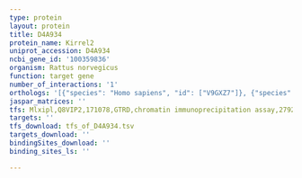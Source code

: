 ```yaml
---
type: protein
layout: protein
title: D4A934
protein_name: Kirrel2
uniprot_accession: D4A934
ncbi_gene_id: '100359836'
organism: Rattus norvegicus
function: target gene
number_of_interactions: '1'
orthologs: '[{"species": "Homo sapiens", "id": ["V9GXZ7"]}, {"species": "Mus musculus", "id": ["<a href=\"/protein/q7tsu7\">Q7TSU7</a>"]}, {"species": "Caenorhabditis elegans", "id": ["<a href=\"/protein/b1q236\">B1Q236</a>"]}, {"species": "Drosophila melanogaster", "id": ["<a href=\"/protein/q08180\">Q08180</a>"]}]'
jaspar_matrices: ''
tfs: Mlxipl,Q8VIP2,171078,GTRD,chromatin immunoprecipitation assay,27924024%5Buid%5D,No
targets: ''
tfs_download: tfs_of_D4A934.tsv
targets_download: ''
bindingSites_download: ''
binding_sites_ls: ''

---
```

